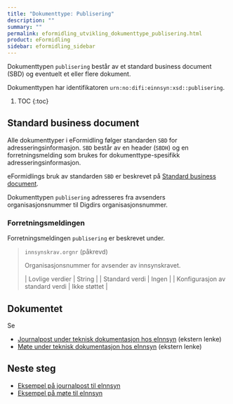 ```yaml
---
title: "Dokumenttype: Publisering"
description: ""
summary: ""
permalink: eformidling_utvikling_dokumenttype_publisering.html
product: eFormidling
sidebar: eformidling_sidebar
---
```


Dokumenttypen `publisering` består av et standard business document (SBD) og eventuelt et eller flere dokument.

Dokumenttypen har identifikatoren `urn:no:difi:einnsyn:xsd::publisering`.

1. TOC
{:toc}

## Standard business document

Alle dokumenttyper i eFormidling følger standarden `SBD` for adresseringsinformasjon. `SBD` består av en header (`SBDH`)
og en forretningsmelding som brukes for dokumenttype-spesifikk adresseringsinformasjon.

eFormidlings bruk av standarden `SBD` er beskrevet på [Standard business document](eformidling_utvikling_standard_sbd.html).

Dokumenttypen `publisering` adresseres fra avsenders organisasjonsnummer til Digdirs organisasjonsnummer.

### Forretningsmeldingen

Forretningsmeldingen `publisering` er beskrevet under.

> `innsynskrav.orgnr` (påkrevd)
>
> Organisasjonsnummer for avsender av innsynskravet.
>
> | Lovlige verdier                 | String        |
> | Standard verdi                  | Ingen         |
> | Konfigurasjon av standard verdi | Ikke støttet  |

## Dokumentet

Se

- [Journalpost under teknisk dokumentasjon hos eInnsyn](https://docs.digdir.no/docs/eInnsyn/datamodell/publisering_til_einnsyn) (ekstern lenke)
- [Møte under teknisk dokumentasjon hos eInnsyn](https://docs.digdir.no/docs/eInnsyn/datamodell/publisering_moeter/generelt_om_moetemodellen) (ekstern lenke)

## Neste steg

- [Eksempel på journalpost til eInnsyn](eformidling_utvikling_eksempel_journalpost.html)
- [Eksempel på møte til eInnsyn](eformidling_utvikling_eksempel_mote.html)
